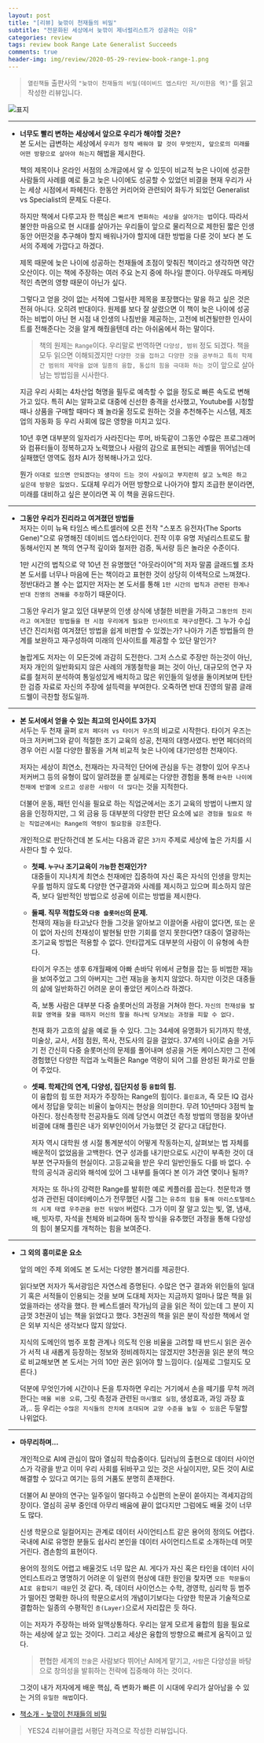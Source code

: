 ```yaml
---  
layout: post  
title: "[리뷰] 늦깎이 천재들의 비밀"  
subtitle: "전문화된 세상에서 늦깎이 제너럴리스트가 성공하는 이유"  
categories: review  
tags: review book Range Late Generalist Succeeds 
comments: true  
header-img: img/review/2020-05-29-review-book-range-1.png
---  
```

  
> `열린책들` 출판사의 `"늦깎이 천재들의 비밀(데이비드 엡스타인 저/이한음 역)"`를 읽고 작성한 리뷰입니다.  

![표지](https://theorydb.github.io/assets/img/review/2020-05-29-review-book-range-1.png)  

---
* __너무도 빨리 변하는 세상에서 앞으로 우리가 해야할 것은?__  
  본 도서는 급변하는 세상에서 `우리가 정작 배워야 할 것이 무엇인지, 앞으로의 미래를 어떤 방향으로 살아야 하는지` 해법을 제시한다. 

  책의 제목이나 온라인 서점의 소개글에서 알 수 있듯이 비교적 늦은 나이에 성공한 사람들의 사례를 예로 들고 늦은 나이에도 성공할 수 있었던 비결을 현재 우리가 사는 세상 시점에서 파헤친다. 한동안 커리어와 관련되어 화두가 되었던 Generalist vs Specialist의 문제도 다룬다.

  하지만 책에서 다루고자 한 핵심은 `빠르게 변화하는 세상을 살아가는 법`이다. 따라서 불안한 마음으로 현 시대를 살아가는 우리들이 앞으로 물리적으로 제한된 짧은 인생동안 어떤것을 추구해야 할지 배워나가야 할지에 대한 방법을 다룬 것이 보다 본 도서의 주제에 가깝다고 하겠다.

  제목 때문에 늦은 나이에 성공하는 천재들에 초점이 맞춰진 책이라고 생각하면 약간 오산이다. 이는 책에 주장하는 여러 주요 논지 중에 하나일 뿐이다. 아무래도 마케팅적인 측면의 영향 때문이 아닌가 싶다. 

  그렇다고 얻을 것이 없는 서적에 그럴사한 제목을 포장했다는 말을 하고 싶은 것은 전혀 아니다. 오히려 반대이다. 원제를 보다 잘 살렸으면 이 책이 늦은 나이에 성공하는 비법이 아닌 현 시점 내 인생의 나침반을 제공하는, 고전에 비견될만한 인사이트를 전해준다는 것을 알게 해줬을텐데 라는 아쉬움에서 하는 말이다.

  > 책의 원제는 `Range`이다. 우리말로 번역하면 `다양성, 범위` 정도 되겠다. 
  책을 모두 읽으면 이해되겠지만 `다양한 것을 접하고 다양한 것을 공부하고 특히 학제 간 범위의 제약을 없애 일종의 융합, 통섭의 힘을 극대화 하는 것`이 앞으로 살아남는 방법임을 시사한다. 

  지금 우리 사회는 4차산업 혁명을 필두로 예측할 수 없을 정도로 빠른 속도로 변해가고 있다. 특히 AI는 알파고로 대중에 신선한 충격을 선사했고, Youtube를 시청할때나 상품을 구매할 때마다 꽤 놀라울 정도로 원하는 것을 추천해주는 시스템, 제조업의 자동화 등 우리 사회에 많은 영향을 미치고 있다.

  10년 후면 대부분의 일자리가 사라진다는 루머, 바둑같이 그동안 수많은 프로그래머와 컴퓨터들이 정복하고자 노력했으나 사람의 감으로 표현되는 레벨을 뛰어넘는데 실패했던 영역도 점차 AI가 정복해나가고 있다.

  뭔가 `이대로 있으면 안되겠다는 생각이 드는 것이 사실이고 부지런히 살고 노력은 하고 싶은데 방향은 잃었다.` 도대체 우리가 어떤 방향으로 나아가야 할지 조급한 분이라면, 미래를 대비하고 싶은 분이라면 꼭 이 책을 권유드린다.

---

* __그동안 우리가 진리라고 여겨졌던 방법들__  
  저자는 이미 뉴욕 타임스 베스트셀러에 오른 전작 "스포츠 유전자(The Sports Gene)"으로 유명해진 데이비드 엡스타인이다. 전작 이후 유명 저널리스트로도 활동해서인지 본 책의 연구적 깊이와 철저한 검증, 독서량 등은 놀라운 수준이다.

  1만 시간의 법칙으로 약 10년 전 유명했던 "아웃라이어"의 저자 말콤 글래드웰 조차 본 도서를 너무나 마음에 든는 책이라고 표현한 것이 상당히 이색적으로 느껴졌다. 정반대라고 볼 수는 없지만 저자는 본 도서를 통해 `1만 시간의 법칙과 관련된 한계나 반대 진영의 견해를 주장`하기 때문이다. 

  그동안 우리가 알고 있던 대부분의 인생 상식에 냉철한 비판을 가하고 `그동안의 진리라고 여겨졌던 방법들을 현 시점 우리에게 필요한 인사이트로 재구성`한다. 그 누가 수십년간 진리처럼 여겨졌던 방법을 쉽게 비판할 수 있겠는가? 나아가 기존 방법들의 한계를 보완하고 재구성하여 미래의 인사이트를 제공할 수 있단 말인가?

  놀랍게도 저자는 이 모든것에 과감히 도전한다. 그저 스스로 주장만 하는것이 아닌, 저자 개인의 일반화되지 않은 사례의 개똥철학을 펴는 것이 아닌, 대규모의 연구 자료를 철저히 분석하여 통일성있게 배치하고 많은 위인들의 일생을 돌이켜보며 탄탄한 검증 자료로 자신의 주장에 설득력을 부여한다. 오죽하면 반대 진영의 말콤 글래드웰이 극찬할 정도일까.

---

* __본 도서에서 얻을 수 있는 최고의 인사이트 3가지__  
  서두는 두 천재 골퍼 `로저 페더러 vs 타이거 우즈`의 비교로 시작한다. 타이거 우즈는 마크 저커버그와 같이 적절한 조기 교육의 성공, 천재의 대명사였다. 반면 페더러의 경우 어린 시절 다양한 활동을 거쳐 비교적 늦은 나이에 대기만성한 천재이다.

  저자는 세상이 최연소, 천재라는 자극적인 단어에 관심을 두는 경향이 있어 우즈나 저커버그 등의 유형이 많이 알려졌을 뿐 실제로는 다양한 경험을 통해 `완숙한 나이에 천재에 반열에 오르고 성공한 사람이 더 많다`는 것을 지적한다. 

  더불어 운동, 패턴 인식을 필요로 하는 직업군에서는 조기 교육의 방법이 나쁘지 않음을 인정하지만, 그 외 금융 등 대부분의 다양한 판단 요소에 `넓은 경험을 필요로 하는 직업군에서는 Range의 역량이 필요함을 강조`한다.

  개인적으로 판단하건데 본 도서는 다음과 같은 `3가지` 주제로 세상에 높은 가치를 시사한다 할 수 있다.

  + __첫째. `누구나` 조기교육이 `가능`한 천재인가?__  
    대중들이 지나치게 최연소 천재에만 집중하여 자신 혹은 자식의 인생을 망치는 우를 범하지 않도록 다양한 연구결과와 사례를 제시하고 있으며 희소하지 않은 즉, 보다 일반적인 방법으로 성공에 이르는 방법을 제시한다.

  + __둘째. 직무 적합도와 `다중 슬롯머신`의 문제.__   
    천재의 재능을 타고났다 한들 그것을 알아보고 이끌어줄 사람이 없다면, 또는 운이 없어 자신의 천재성이 발현될 만한 기회를 얻지 못한다면? 대중이 열광하는 조기교육 방법은 적용할 수 없다. 안타깝게도 대부분의 사람이 이 유형에 속한다. 
    
    타이거 우즈는 생후 6개월째에 아빠 손바닥 위에서 균형을 잡는 등 비범한 재능을 보여주었고 그의 아버지는 그런 재능을 놓치지 않았다. 하지만 이것은 대중들의 삶에 일반화하긴 어려운 운이 좋았던 케이스라 하겠다. 
  
    즉, 보통 사람은 대부분 다중 슬롯머신의 과정을 거쳐야 한다. `자신의 천재성을 발휘할 영역을 찾을 때까지 머신의 팔을 하나씩 당겨보는 과정을 피할 수 없다.` 
    
    천재 화가 고흐의 삶을 예로 들 수 있다. 그는 34세에 유명화가 되기까지 학생, 미술상, 교사, 서점 점원, 목사, 전도사의 길을 걸었다. 37세의 나이로 숨을 거두기 전 간신히 다중 슬롯머신의 문제를 풀어내며 성공을 거둔 케이스지만 그 전에 경험했던 다양한 직업과 노력들은 Range 역량이 되어 그를 완성된 화가로 만들어 주었다.

  + __셋째. 학제간의 연계, 다양성, 집단지성 등 `융합`의 힘.__  
    이 융합의 힘 또한 저자가 주장하는 Range의 힘이다. `플린효과`, 즉 모든 IQ 검사에서 정답을 맞히는 비율이 높아지는 현상을 의미한다. 무려 10년마다 3점씩 높아진다. 정신측정학 전공자들도 의례 당연시 여겼던 측정 방법의 맹점을 찾아낸 비결에 대해 플린은 내가 외부인이어서 가능했던 것 같다고 대답한다.

    저자 역시 대학원 생 시절 통계분석이 어떻게 작동하는지, 살펴보는 법 자체를 배운적이 없었음을 고백한다. 연구 성과를 내기만으로도 시간이 부족한 것이 대부분 연구자들의 현실이다. 고등교육을 받은 우리 일반인들도 다를 바 없다. 수학의 공식과 공리와 해석에 있어 그 내부를 들여다 본 이가 과연 몇이나 될까?

    저자는 또 하나의 강력한 Range를 발휘한 예로 케플러를 꼽는다. 천문학과 행성과 관련된 데이터베이스가 전무했던 시절 그는 `유추의 힘을 통해 아리스토텔레스의 시계 태엽 우주관을 완전 뒤엎어` 버렸다. 그가 이미 잘 알고 있는 빛, 열, 냄새, 배, 빗자루, 자석을 천체와 비교하며 동작 방식을 유추했던 과정을 통해 다양성의 힘이 불모지를 개척하는 힘을 보여준다.

---

* __그 외의 흥미로운 요소__  

  앞의 메인 주제 외에도 본 도서는 다양한 볼거리를 제공한다.

  읽다보면 저자가 독서광임은 자연스레 증명된다. 수많은 연구 결과와 위인들의 일대기 혹은 서적들이 인용되는 것을 보며 도대체 저자는 지금까지 얼마나 많은 책을 읽었을까라는 생각을 했다. 한 베스트셀러 작가님의 글을 읽은 적이 있는데 그 분이 지금껏 3천권이 넘는 책을 읽었다고 했다. 3천권의 책을 읽은 분이 작성한 책에서 얻은 외부 지식은 생각보다 많지 않았다. 

  지식의 도메인의 범주 포함 관계나 의도적 인용 비율을 고려할 때 반드시 읽은 권수가 서적 내 새롭게 등장하는 정보와 정비례하지는 않겠지만 3천권을 읽은 분의 책으로 비교해보면 본 도서는 거의 10만 권은 읽어야 할 느낌이다. (실제로 그럴지도 모른다.)

  덕분에 무엇인가에 시간이나 돈을 투자하면 우리는 거기에서 손을 떼기를 무척 꺼려한다는 `매몰 비용 오류`, 그릿 측정과 관련된 `마시멜로 실험`, 생성효과, 과잉 과장 효과,.. 등 우리는 `수많은 지식들의 잔치에 초대되며 교양 수준을 높일 수 있음`은 두말할 나위없다.

---

* __마무리하며...__  

  개인적으로 AI에 관심이 많아 열심히 학습중이다. 딥러닝의 출현으로 데이터 사이언스가 각광을 받고 이미 우리 사회를 뒤바꾸고 있는 것은 사실이지만, 모든 것이 AI로 해결할 수 있다고 여기는 등의 거품도 분명히 존재한다. 

  더불어 AI 분야의 연구는 일주일이 멀다하고 수십편의 논문이 쏟아지는 격세지감의 장이다. 열심히 공부 중인데 아무리 배움에 끝이 없다지만 그럼에도 배울 것이 너무도 많다. 

  신생 학문으로 일컬어지는 관계로 데이터 사이언티스트 같은 용어의 정의도 어렵다. 국내에 AI로 유명한 분들도 쉽사리 본인을 데이터 사이언티스트로 소개하는데 머뭇거린다. 겸손함의 표현이다.

  용어의 정의도 어렵고 배울것도 너무 많은 AI. 게다가 자신 혹은 타인을 데이터 사이언티스트라고 명명하기 어려운 이 일련의 현상에 대한 원인을 찾자면 `모든 학문들이 AI로 융합되기 때문`인 것 같다. 즉, 데이터 사이언스는 수학, 경영학, 심리학 등 범주가 떨어진 명확한 하나의 학문으로서의 개념이기보다는 다양한 학문과 기술적으로 결합하는 일종의 수평적인 `층(Layer)`으로서 자리잡은 듯 하다.

  이는 저자가 주장하는 바와 일맥상통하다. 우리는 알게 모르게 융합의 힘을 필요로 하는 세상에 살고 있는 것이다. 그리고 세상은 융합의 방향으로 빠르게 움직이고 있다. 

  > 편협한 세계의 `전술`은 사람보다 뛰어난 AI에게 맡기고, `사람`은 다양성을 바탕으로 창의성을 발휘하는 전략에 집중해야 하는 것이다. 

  그것이 내가 저자에게 배운 핵심, 즉 변화가 빠른 이 시대에 우리가 살아남을 수 있는 거의 `유일한 해법`이다.

* [책소개 - 늦깎이 천재들의 비밀](http://www.yes24.com/Product/goods/90175929)


> YES24 리뷰어클럽 서평단 자격으로 작성한 리뷰입니다.


